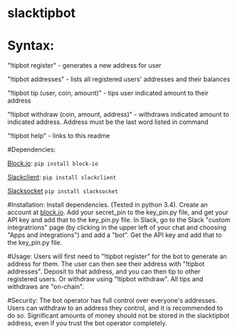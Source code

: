 # slacktipbot

# Syntax:

"!tipbot register" - generates a new address for user

"!tipbot addresses" - lists all registered users' addresses and their balances

"!tipbot tip (user, coin, amount)" - tips user indicated amount to their address

"!tipbot withdraw (coin, amount, address)" - withdraws indicated amount to indicated address.  Address must be the last word listed in command

"!tipbot help" - links to this readme

#Dependencies:

[Block.io](https://github.com/BlockIo/block_io-python/blob/master/README.md):
`pip install block-io`

[Slackclient](https://github.com/slackhq/python-slackclient):
`pip install slackclient`

[Slacksocket](https://github.com/vektorlab/slacksocket)
`pip install slacksocket`

#Installation:
Install dependencies.  (Tested in python 3.4).  Create an account at [block.io](https://block.io/).  Add your secret_pin to the key_pin.py file, and get your API key and add that to the key_pin.py file.  In Slack, go to the Slack "custom integratrions" page (by clicking in the upper left of your chat and choosing "Apps and integrations") and add a "bot".  Get the API key and add that to the key_pin.py file.

#Usage:
Users will first need to "!tipbot register" for the bot to generate an address for them.  The user can then see their address with "!tipbot addresses".  Deposit to that address, and you can then tip to other registered users.  Or withdraw using "!tipbot withdraw".  All tips and withdraws are "on-chain".

#Security:
The bot operator has full control over everyone's addresses.  Users can withdraw to an address they control, and it is recommended to do so.  Significant amounts of money should not be stored in the slacktipbot address, even if you trust the bot operator completely.

